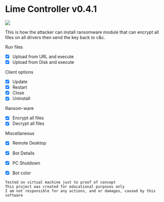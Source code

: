 # Lime Controller v0.4.1

<img src="https://i.imgur.com/A03qFj3.png">
	
 This is how the attacker can install ransomware module that can encrypt all files on all drivers then send the key back to c&c.

 
 Run files
 - [x] Upload from URL and execute
 - [x] Upload from Disk and execute
	
 Client options
 - [x] Update
 - [x] Restart
 - [x] Close
 - [x] Uninstall
	 	
 Ransom-ware
 - [x] Encrypt all files
 - [x] Decrypt all files
	
 Miscellaneous
 - [x] Remote Desktop
 - [x] Bot Details
 - [x] PC Shutdown
 - [x] Bot color
 
 
 ```
 Tested on virtual machine just to proof of concept
 This project was created for educational purposes only
 I am not responsible for any actions, and or damages, caused by this software
 ```

